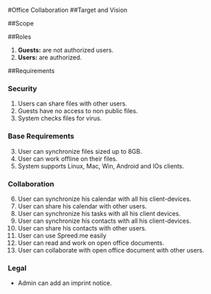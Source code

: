 #Office Collaboration
##Target and Vision 


##Scope

##Roles
1. **Guests:** are not authorized users.
2. **Users:** are authorized.

##Requirements
### Security
1. Users can share files with other users.
2. Guests have no access to non public files.
3. System checks files for virus.

### Base Requirements
3. User can synchronize files sized up to 8GB.
4. User can work offline on their files.
5. System supports Linux, Mac, Win, Android and IOs clients.

### Collaboration
6. User can synchronize his calendar with all his client-devices.
7. User can share his calendar with other users.
8. User can synchronize his tasks with all his client devices.
9. User can synchronize his contacts with all his client-devices.
10. User can share his contacts with other users.
11. User can use Spreed.me easily
12. User can read and work on open office documents.
13. User can collaborate with open office document with other users.

### Legal
* Admin can add an imprint notice.